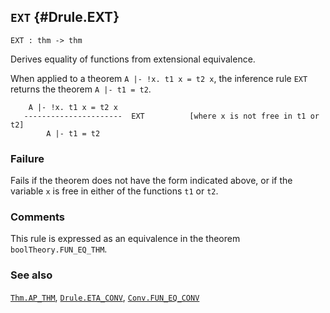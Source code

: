## `EXT` {#Drule.EXT}


```
EXT : thm -> thm
```



Derives equality of functions from extensional equivalence.


When applied to a theorem `A |- !x. t1 x = t2 x`, the inference rule
`EXT` returns the theorem `A |- t1 = t2`.
    
        A |- !x. t1 x = t2 x
       ----------------------  EXT          [where x is not free in t1 or t2]
            A |- t1 = t2
    



### Failure

Fails if the theorem does not have the form indicated above, or
if the variable `x` is free in either of the functions `t1` or `t2`.

### Comments

This rule is expressed as an equivalence in the theorem
`boolTheory.FUN_EQ_THM`.

### See also

[`Thm.AP_THM`](#Thm.AP_THM), [`Drule.ETA_CONV`](#Drule.ETA_CONV), [`Conv.FUN_EQ_CONV`](#Conv.FUN_EQ_CONV)


